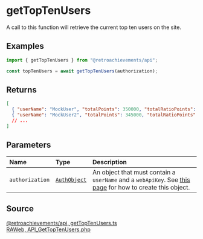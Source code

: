 # getTopTenUsers

A call to this function will retrieve the current top ten users on the site.

## Examples

```ts
import { getTopTenUsers } from "@retroachievements/api";

const topTenUsers = await getTopTenUsers(authorization);
```

## Returns

```json
[
  { "userName": "MockUser", "totalPoints": 350000, "totalRatioPoints": 995000 },
  { "userName": "MockUser2", "totalPoints": 345000, "totalRatioPoints": 994000 }
  // ...
]
```

## Parameters

| Name            | Type                                        | Description                                                                                                                  |
| :-------------- | :------------------------------------------ | :--------------------------------------------------------------------------------------------------------------------------- |
| `authorization` | [`AuthObject`](/v1/data-models/auth-object) | An object that must contain a `userName` and a `webApiKey`. See [this page](/getting-started) for how to create this object. |

## Source

[@retroachievements/api, getTopTenUsers.ts](https://github.dev/retroachievements/retroachievements-api-js/blob/main/src/feed/getTopTenUsers.ts)  
[RAWeb, API_GetTopTenUsers.php](https://github.dev/RetroAchievements/RAWeb/blob/master/public/API/API_GetTopTenUsers.php)
